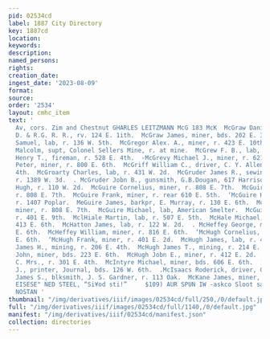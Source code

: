 ```yaml
---
pid: 02534cd
label: 1887 City Directory
key: 1887cd
location: 
keywords: 
description: 
named_persons: 
rights: 
creation_date: 
ingest_date: '2023-08-09'
format: 
source: 
order: '2534'
layout: cmhc_item
text: '                                                                                          ‘eiter
  Av, cors. Zim and Chestnut GHARLES LEITZMANN McG 183 McK  McGraw Daniel, switchman,
  D. & R.G. R. R., rv. 124 E. 1ith.  McGraw James, miner, bds. 202 E. 3d.  McGraw
  Samuel, lab, r. 136 W. 5th.  McGregor Alex. A., miner, r. 423 E. 10th.  McGregor
  Malcolm, supt, Colonel Sellers Mine, r. at mine.  McGrew F. B., lab, American Smelter.  McGrevy
  Henry T., fireman, r. 528 E. 4th.  -McGrevy Michael J., miner, r. 621 E. 7th.  .McGrevy
  Peter, miner, r. 800 E. 6th.  McGriff William C., driver, C. Y. Allen, r. 146 W.
  4th.  McGroarty Charles, lab, r. 431 W. 2d.  McGruder James R., sewing machines,
  r. 1389 W. 3d.  . McGruder Jobn B., gunsmith, G.B.Dougan, 617 Harrison av.  MeGue
  Hugh, r. 110 W. 2d.  McGuire Cornelius, miner, r. 808 E. 7th.  McGuire Dennis, miner,
  r. 808 E. 7th.  McGuire Frank, miner, r. rear 610 E. 5th.  ‘McGuire Hugh, brickmkr,
  r. 1407 Poplar.  MeGuire James, barkpr, E. Murray, r. 130 E. 6th.  McGuire John,
  miner, r. 808 E. 7th.  McGuire Michael, lab, American Smelter.  McGuirk John, miner,
  r. 401 E. 9th.  MclHiale Martin, lab, r. 507 E. 5th.  McHale Michael, miner, r.
  413 E. 6th.  McHatton James, lab, r. 122 W. 2d.  . McHeffey George, miner, r. 816
  E. 6th.  McHeffey William, miner, r. 816 E. 6th.  ‘McHugh Cornelius, lab, r. 121
  E. 6th.  ‘McHugh Frank, miner, r. 401 E. 2d.  McHugh James, lab, r. 401 E. 2d.  ‘McHugh
  James H., mining, r. 206 E. 4th.  McHugh James T., mining, r. 214 E. 4th.  -McHugh
  John, miner, bds. 223 E. 6th.  McHugh Jobn E., miner, r. 412 E. 2d.  McIntyre Mary
  C. Mrs., r. 301 E. 4th.  McIntyre Michael, miner, bds. 606 E. 6th.  ‘McIntyre Peter
  J., printer, Journal, bds. 126 W. 6th.  .McIsaacs Roderick, driver, Gaw’s Brewery.  ‘McIver
  James S., blksmith, J. S. Gardner, r. 113 Oak.  McKane James, miner, r. 414 E. 4th.  "GTS
  EISESE" NED STEEL, “Si¥od sti!”     $109) AUR SPUN IW -askco Sloot sax, MHSING °9
  NOSTAN '
thumbnail: "/img/derivatives/iiif/images/02534cd/full/250,/0/default.jpg"
full: "/img/derivatives/iiif/images/02534cd/full/1140,/0/default.jpg"
manifest: "/img/derivatives/iiif/02534cd/manifest.json"
collection: directories
---
```

